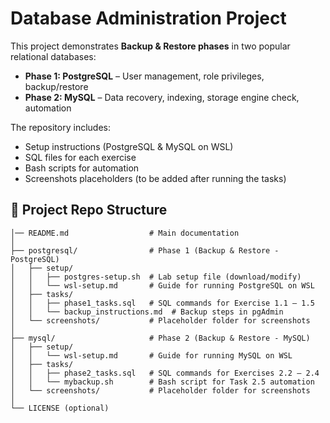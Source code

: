 # Database Administration Project

This project demonstrates **Backup & Restore phases** in two popular relational databases:

- **Phase 1: PostgreSQL** – User management, role privileges, backup/restore
- **Phase 2: MySQL** – Data recovery, indexing, storage engine check, automation

The repository includes:
- Setup instructions (PostgreSQL & MySQL on WSL)
- SQL files for each exercise
- Bash scripts for automation
- Screenshots placeholders (to be added after running the tasks)

   
## 📂 Project Repo Structure
   ```
│── README.md                  # Main documentation
│
├── postgresql/                # Phase 1 (Backup & Restore - PostgreSQL)
│   ├── setup/                 
│   │   ├── postgres-setup.sh  # Lab setup file (download/modify)
│   │   └── wsl-setup.md       # Guide for running PostgreSQL on WSL
│   ├── tasks/
│   │   ├── phase1_tasks.sql   # SQL commands for Exercise 1.1 – 1.5
│   │   └── backup_instructions.md  # Backup steps in pgAdmin
│   └── screenshots/           # Placeholder folder for screenshots
│
├── mysql/                     # Phase 2 (Backup & Restore - MySQL)
│   ├── setup/
│   │   └── wsl-setup.md       # Guide for running MySQL on WSL
│   ├── tasks/
│   │   ├── phase2_tasks.sql   # SQL commands for Exercises 2.2 – 2.4
│   │   └── mybackup.sh        # Bash script for Task 2.5 automation
│   └── screenshots/           # Placeholder folder for screenshots
│
└── LICENSE (optional)
   ```


